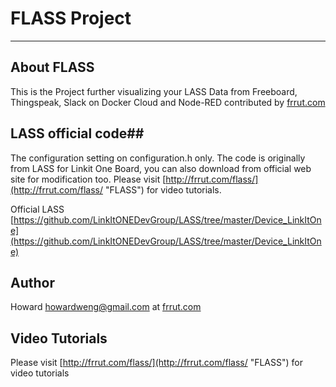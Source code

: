 # FLASS Project #

----------

## About FLASS ##
 This is the Project further visualizing your LASS Data from Freeboard, Thingspeak, Slack on Docker Cloud and Node-RED contributed by [frrut.com](http://frrut.com)
 
## LASS official code##
The configuration setting on configuration.h only. The code is originally from LASS for Linkit One Board, you can also download from official web site for modification too. Please visit [http://frrut.com/flass/](http://frrut.com/flass/ "FLASS") for video tutorials.  

Official LASS
[https://github.com/LinkItONEDevGroup/LASS/tree/master/Device_LinkItOne](https://github.com/LinkItONEDevGroup/LASS/tree/master/Device_LinkItOne)  

## Author ##
Howard howardweng@gmail.com
at [frrut.com](http://frrut.com)

## Video Tutorials ##

Please visit [http://frrut.com/flass/](http://frrut.com/flass/ "FLASS") for video tutorials

